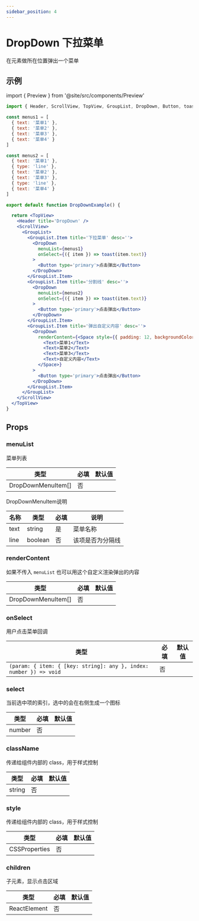 ```yaml
---
sidebar_position: 4
---
```


# DropDown 下拉菜单

在元素做所在位置弹出一个菜单

## 示例

import { Preview } from '@site/src/components/Preview'

<Preview name='DropDown' />

```jsx
import { Header, ScrollView, TopView, GroupList, DropDown, Button, toast, Text, Space } from '@/duxuiExample'

const menus1 = [
  { text: '菜单1' },
  { text: '菜单2' },
  { text: '菜单3' },
  { text: '菜单4' }
]

const menus2 = [
  { text: '菜单1' },
  { type: 'line' },
  { text: '菜单2' },
  { text: '菜单3' },
  { type: 'line' },
  { text: '菜单4' }
]

export default function DropDownExample() {

  return <TopView>
    <Header title='DropDown' />
    <ScrollView>
      <GroupList>
        <GroupList.Item title='下拉菜单' desc=''>
          <DropDown
            menuList={menus1}
            onSelect={({ item }) => toast(item.text)}
          >
            <Button type='primary'>点击弹出</Button>
          </DropDown>
        </GroupList.Item>
        <GroupList.Item title='分割线' desc=''>
          <DropDown
            menuList={menus2}
            onSelect={({ item }) => toast(item.text)}
          >
            <Button type='primary'>点击弹出</Button>
          </DropDown>
        </GroupList.Item>
        <GroupList.Item title='弹出自定义内容' desc=''>
          <DropDown
            renderContent={<Space style={{ padding: 12, backgroundColor: '#fff' }}>
              <Text>菜单1</Text>
              <Text>菜单2</Text>
              <Text>菜单3</Text>
              <Text>自定义内容</Text>
            </Space>}
          >
            <Button type='primary'>点击弹出</Button>
          </DropDown>
        </GroupList.Item>
      </GroupList>
    </ScrollView>
  </TopView>
}
```

## Props

### menuList

菜单列表

| 类型 | 必填 | 默认值 |
| ---- | -------- | ------- |
| DropDownMenuItem[] | 否 |  |

DropDownMenuItem说明

| 名称 | 类型 | 必填 | 说明 |
| ---- | ---- | -------- | ------- |
| text | string | 是 | 菜单名称 |
| line | boolean | 否 | 该项是否为分隔线 |

### renderContent

如果不传入 `menuList` 也可以用这个自定义渲染弹出的内容

| 类型 | 必填 | 默认值 |
| ---- | -------- | ------- |
| DropDownMenuItem[] | 否 |  |

### onSelect

用户点击菜单回调

| 类型 | 必填 | 默认值 |
| ---- | -------- | ------- |
| `(param: { item: { [key: string]: any }, index: number }) => void` | 否 |  |

### select

当前选中项的索引，选中的会在右侧生成一个图标

| 类型 | 必填 | 默认值 |
| ---- | -------- | ------- |
| number | 否 |  |

### className

传递给组件内部的 class，用于样式控制

| 类型 | 必填 | 默认值 |
| ---- | -------- | ------- |
| string | 否 |  |

### style

传递给组件内部的 class，用于样式控制

| 类型 | 必填 | 默认值 |
| ---- | -------- | ------- |
| CSSProperties | 否 |  |

### children

子元素，显示点击区域

| 类型 | 必填 | 默认值 |
| ---- | -------- | ------- |
| ReactElement | 否 |  |
